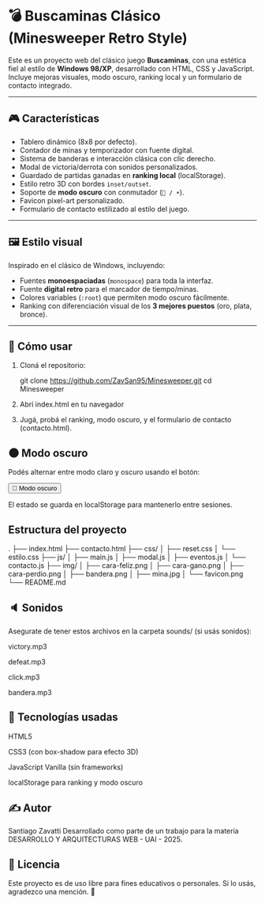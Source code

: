 # 💣 Buscaminas Clásico (Minesweeper Retro Style)

Este es un proyecto web del clásico juego **Buscaminas**, con una estética fiel al estilo de **Windows 98/XP**, desarrollado con HTML, CSS y JavaScript. Incluye mejoras visuales, modo oscuro, ranking local y un formulario de contacto integrado.

---

## 🎮 Características

- Tablero dinámico (8x8 por defecto).
- Contador de minas y temporizador con fuente digital.
- Sistema de banderas e interacción clásica con clic derecho.
- Modal de victoria/derrota con sonidos personalizados.
- Guardado de partidas ganadas en **ranking local** (localStorage).
- Estilo retro 3D con bordes `inset/outset`.
- Soporte de **modo oscuro** con conmutador (`🌙 / ☀️`).
- Favicon pixel-art personalizado.
- Formulario de contacto estilizado al estilo del juego.

---

## 🖼️ Estilo visual

Inspirado en el clásico de Windows, incluyendo:

- Fuentes **monoespaciadas** (`monospace`) para toda la interfaz.
- Fuente **digital retro** para el marcador de tiempo/minas.
- Colores variables (`:root`) que permiten modo oscuro fácilmente.
- Ranking con diferenciación visual de los **3 mejores puestos** (oro, plata, bronce).

---

## 🚀 Cómo usar

1. Cloná el repositorio:

   git clone https://github.com/ZavSan95/Minesweeper.git
   cd Minesweeper

2. Abrí index.html en tu navegador

3. Jugá, probá el ranking, modo oscuro, y el formulario de contacto (contacto.html).


## 🌑 Modo oscuro
Podés alternar entre modo claro y oscuro usando el botón:

<button id="boton-modo-oscuro">🌙 Modo oscuro</button>

El estado se guarda en localStorage para mantenerlo entre sesiones.

## Estructura del proyecto

.
├── index.html
├── contacto.html
├── css/
│   ├── reset.css
│   └── estilo.css
├── js/
│   ├── main.js
│   ├── modal.js
│   ├── eventos.js
│   └── contacto.js
├── img/
│   ├── cara-feliz.png
│   ├── cara-gano.png
│   ├── cara-perdio.png
│   ├── bandera.png
│   ├── mina.jpg
│   └── favicon.png
└── README.md

## 🔈  Sonidos
Asegurate de tener estos archivos en la carpeta sounds/ (si usás sonidos):

victory.mp3

defeat.mp3

click.mp3

bandera.mp3

## 🧪 Tecnologías usadas

HTML5

CSS3 (con box-shadow para efecto 3D)

JavaScript Vanilla (sin frameworks)

localStorage para ranking y modo oscuro

## ✍️ Autor
Santiago Zavatti
Desarrollado como parte de un trabajo para la materia DESARROLLO Y ARQUITECTURAS WEB - UAI - 2025.

## 📝 Licencia
Este proyecto es de uso libre para fines educativos o personales. Si lo usás, agradezco una mención. 🚀